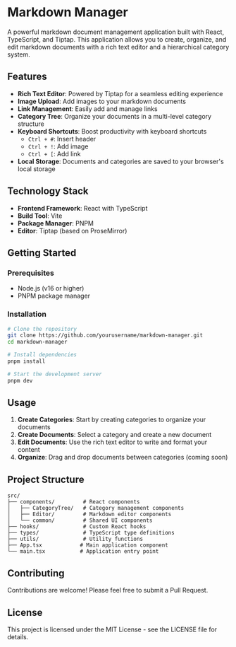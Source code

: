# Markdown Manager

A powerful markdown document management application built with React, TypeScript, and Tiptap. This application allows you to create, organize, and edit markdown documents with a rich text editor and a hierarchical category system.

## Features

- **Rich Text Editor**: Powered by Tiptap for a seamless editing experience
- **Image Upload**: Add images to your markdown documents
- **Link Management**: Easily add and manage links
- **Category Tree**: Organize your documents in a multi-level category structure
- **Keyboard Shortcuts**: Boost productivity with keyboard shortcuts
  - `Ctrl + #`: Insert header
  - `Ctrl + !`: Add image
  - `Ctrl + [`: Add link
- **Local Storage**: Documents and categories are saved to your browser's local storage

## Technology Stack

- **Frontend Framework**: React with TypeScript
- **Build Tool**: Vite
- **Package Manager**: PNPM
- **Editor**: Tiptap (based on ProseMirror)

## Getting Started

### Prerequisites

- Node.js (v16 or higher)
- PNPM package manager

### Installation

```bash
# Clone the repository
git clone https://github.com/yourusername/markdown-manager.git
cd markdown-manager

# Install dependencies
pnpm install

# Start the development server
pnpm dev
```

## Usage

1. **Create Categories**: Start by creating categories to organize your documents
2. **Create Documents**: Select a category and create a new document
3. **Edit Documents**: Use the rich text editor to write and format your content
4. **Organize**: Drag and drop documents between categories (coming soon)

## Project Structure

```
src/
├── components/         # React components
│   ├── CategoryTree/   # Category management components
│   ├── Editor/         # Markdown editor components
│   └── common/         # Shared UI components
├── hooks/              # Custom React hooks
├── types/              # TypeScript type definitions
├── utils/              # Utility functions
├── App.tsx            # Main application component
└── main.tsx           # Application entry point
```

## Contributing

Contributions are welcome! Please feel free to submit a Pull Request.

## License

This project is licensed under the MIT License - see the LICENSE file for details.
